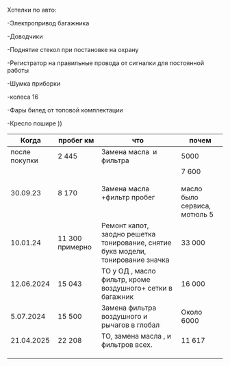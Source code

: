 Хотелки по авто:

-Электропривод багажника

-Доводчики

-Поднятие стекол при постановке на охрану

-Регистратор на правильные провода от сигналки для постоянной работы

-Шумка приборки

-колеса 16

-Фары билед от топовой комплектации

-Кресло пошире ))

  

| Когда         | пробег км       | что                                                                              | почем                                     |
| ------------- | --------------- | -------------------------------------------------------------------------------- | ----------------------------------------- |
| после покупки | 2 445           | Замена масла  и фильтра                                                          | 5000                                      |
| 30.09.23      | 8 170           | Замена масла +фильтр пробег                                                      | 7 600<br><br>масло было сервиса, мотюль 5 |
| 10.01.24      | 11 300 примерно | Ремонт капот, заодно решетка тонирование, снятие букв модели, тонирование значка | 33 000                                    |
| 12.06.2024    | 15 043          | ТО у ОД , масло фильтр, кроме воздушного+ сетки в багажник                       | 16 000                                    |
| 5.07.2024     | 15 500          | Замена фильтра воздушного и рычагов в глобал                                     | Около 6000                                |
| 21.04.2025    | 22 208          | ТО, замена масла , и фильтров всех.                                              | 11 617                                    |
|               |                 |                                                                                  |                                           |
|               |                 |                                                                                  |                                           |
|               |                 |                                                                                  |                                           |